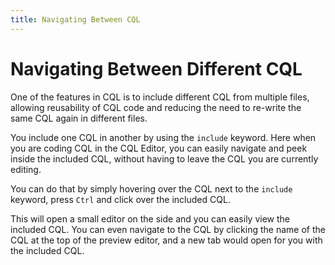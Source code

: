 ```yaml
---
title: Navigating Between CQL
---
```


# Navigating Between Different CQL

One of the features in CQL is to include different CQL from multiple files, allowing reusability of CQL code and reducing the need to re-write the same CQL again in different files.

You include one CQL in another by using the `include` keyword. Here when you are coding CQL in the CQL Editor, you can easily navigate and peek inside the included CQL, without having to leave the CQL you are currently editing.

You can do that by simply hovering over the CQL next to the `include` keyword, press `Ctrl` and click over the included CQL.

This will open a small editor on the side and you can easily view the included CQL. You can even navigate to the CQL by clicking the name of the CQL at the top of the preview editor, and a new tab would open for you with the included CQL.
